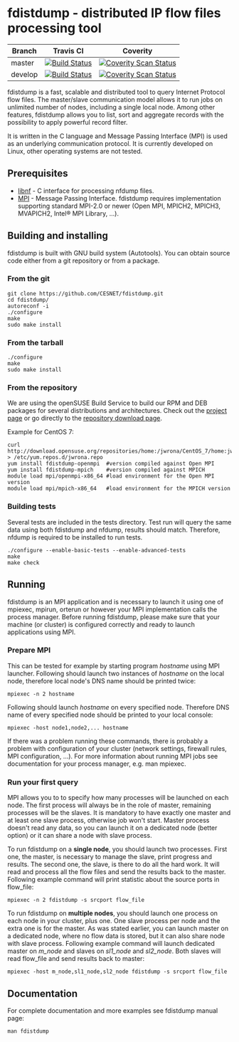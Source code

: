 # fdistdump - distributed IP flow files processing tool

| Branch  | Travis CI | Coverity |
|---------|-----------|----------|
| master  | [![Build Status](https://travis-ci.org/CESNET/fdistdump.svg?branch=master)](https://travis-ci.org/CESNET/fdistdump) | [![Coverity Scan Status](https://scan.coverity.com/projects/5969/badge.svg)](https://scan.coverity.com/projects/5969 "Coverity Scan Status") |
| develop | [![Build Status](https://travis-ci.org/CESNET/fdistdump.svg?branch=develop)](https://travis-ci.org/CESNET/fdistdump) | [![Coverity Scan Status](https://scan.coverity.com/projects/5969/badge.svg)](https://scan.coverity.com/projects/5969 "Coverity Scan Status") |

fdistdump is a fast, scalable and distributed tool to query Internet Protocol
flow files. The master/slave communication model allows it to run jobs on
unlimited number of nodes, including a single local node. Among other features,
fdistdump allows you to list, sort and aggregate records with the possibility
to apply powerful record filter.

It is written in the C language and Message Passing Interface (MPI) is used as
an underlying communication protocol. It is currently developed on Linux, other
operating systems are not tested.

## Prerequisites
* [libnf](https://github.com/VUTBR/nf-tools/tree/master/libnf/c "libnf GitHub")
\- C interface for processing nfdump files.
* [MPI](http://www.mpi-forum.org/ "Message Passing Interface Forum") - Message
Passing Interface. fdistdump requires implementation supporting standard MPI-2.0
or newer (Open MPI, MPICH2, MPICH3, MVAPICH2, Intel® MPI Library, ...).

## Building and installing
fdistdump is built with GNU build system (Autotools). You can obtain source
code either from a git repository or from a package.

### From the git
```Shell
git clone https://github.com/CESNET/fdistdump.git
cd fdistdump/
autoreconf -i
./configure
make
sudo make install
```

### From the tarball
```Shell
./configure
make
sudo make install
```

### From the repository
We are using the openSUSE Build Service to build our RPM and DEB packages for
several distributions and architectures. Check out the [project page](https://build.opensuse.org/project/show/home:jwrona)
or go directly to the [repository download page](http://download.opensuse.org/repositories/home:/jwrona/).

Example for CentOS 7:
```Shell
curl http://download.opensuse.org/repositories/home:/jwrona/CentOS_7/home:jwrona.repo > /etc/yum.repos.d/jwrona.repo
yum install fdistdump-openmpi  #version compiled against Open MPI
yum install fdistdump-mpich    #version compiled against MPICH
module load mpi/openmpi-x86_64 #load environment for the Open MPI version
module load mpi/mpich-x86_64   #load environment for the MPICH version
```

### Building tests
Several tests are included in the tests directory. Test run will query the same
data using both fdistdump and nfdump, results should match. Therefore, nfdump
is required to be installed to run tests.
```Shell
./configure --enable-basic-tests --enable-advanced-tests
make
make check
```

## Running
fdistdump is an MPI application and is necessary to launch it using one of
mpiexec, mpirun, orterun or however your MPI implementation calls the process
manager. Before running fdistdump, please make sure that your machine (or
cluster) is configured correctly and ready to launch applications using MPI.

### Prepare MPI
This can be tested for example by starting program *hostname* using MPI
launcher. Following should launch two instances of *hostname* on the local
node, therefore local node's DNS name should be printed twice:
```Shell
mpiexec -n 2 hostname
```

Following should launch *hostname* on every specified node. Therefore DNS name
of every specified node should be printed to your local console:
```Shell
mpiexec -host node1,node2,... hostname
```

If there was a problem running these commands, there is probably a problem with
configuration of your cluster (network settings, firewall rules, MPI
configuration, ...). For more information about running MPI jobs see
documentation for your process manager, e.g. man mpiexec.

### Run your first query
MPI allows you to to specify how many processes will be launched on each node.
The first process will always be in the role of master, remaining processes
will be the slaves. It is mandatory to have exactly one master and at least one
slave process, otherwise job won't start. Master process doesn't read any data,
so you can launch it on a dedicated node (better option) or it can share a node
with slave process.

To run fdistdump on a **single node**, you should launch two processes. First
one, the master, is necessary to manage the slave, print progress and results.
The second one, the slave, is there to do all the hard work. It will read and
process all the flow files and send the results back to the master. Following
example command will print statistic about the source ports in flow_file:
```Shell
mpiexec -n 2 fdistdump -s srcport flow_file
```

To run fdistdump on **multiple nodes**, you should launch one process on each
node in your cluster, plus one. One slave process per node and the extra one is
for the master. As was stated earlier, you can launch master on a dedicated
node, where no flow data is stored, but it can also share node with slave
process. Following example command will launch dedicated master on *m_node* and
slaves on *sl1_node* and *sl2_node*. Both slaves will read flow_file and send
results back to master:
```Shell
mpiexec -host m_node,sl1_node,sl2_node fdistdump -s srcport flow_file
```

## Documentation
For complete documentation and more examples see fdistdump manual page:
```Shell
man fdistdump
```
